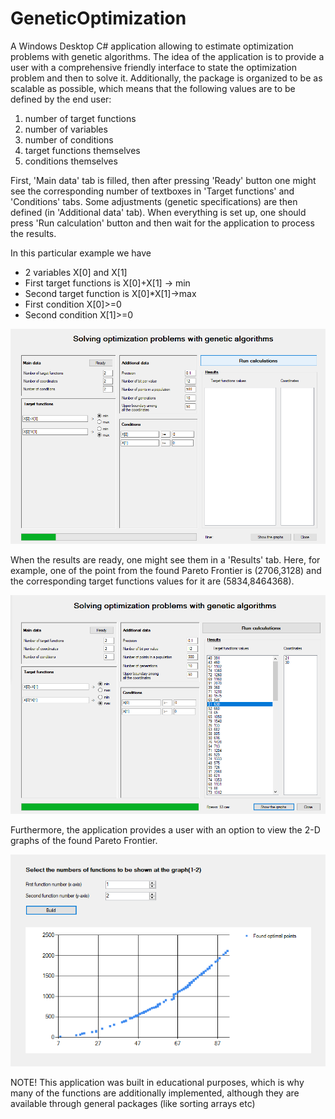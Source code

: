 # GeneticOptimization
A Windows Desktop C# application allowing to estimate optimization problems with genetic algorithms.
The idea of the application is to provide a user with a comprehensive friendly interface to state the optimization problem and then to solve it. Additionally, the package is organized to be as scalable as possible, which means that the following values are to be defined by the end user:

1) number of target functions
2) number of variables
3) number of conditions
4) target functions themselves
5) conditions themselves

First, 'Main data' tab is filled, then after pressing 'Ready' button one might see the corresponding number of textboxes in 'Target functions' and 'Conditions' tabs. 
Some adjustments (genetic specifications) are then defined (in 'Additional data' tab). When everything is set up, one should press 'Run calculation' button and then wait for the application to process the results.

In this particular example we have
* 2 variables X[0] and X[1]
* First target functions is X[0]+X[1] -> min
* Second target function is X[0]*X[1]->max
* First condition X[0]>=0
* Second condition X[1]>=0

![](images/1.PNG)

When the results are ready, one might see them in a 'Results' tab. Here, for example, one of the point from the found Pareto Frontier is (2706,3128) and the corresponding target functions values for it are (5834,8464368).

![](images/2.PNG)

Furthermore, the application provides a user with an option to view the 2-D graphs of the found Pareto Frontier. 

![](images/3.PNG)


NOTE! This application was built in educational purposes, which is why many of the functions are additionally implemented, although they are available through general packages (like sorting arrays etc)
